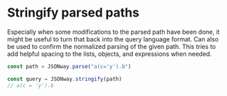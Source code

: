 # Stringify parsed paths

Especially when some modifications to the parsed path have been done, it might be useful to turn that back into the query language format. Can also be used to confirm the normalized parsing of the given path. This tries to add helpful spacing to the lists, objects, and expressions when needed.

```js
const path = JSONway.parse("a(c='y').b")

const query = JSONway.stringify(path)
// a(c = 'y').b
```
